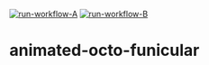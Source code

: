 [![run-workflow-A](https://github.com/JakeBGitHub/animated-octo-funicular/actions/workflows/workflow_scheduled.yml/badge.svg)](https://github.com/JakeBGitHub/animated-octo-funicular/actions/workflows/workflow_scheduled.yml)
[![run-workflow-B](https://github.com/JakeBGitHub/animated-octo-funicular/actions/workflows/workflow_manual.yml/badge.svg)](https://github.com/JakeBGitHub/animated-octo-funicular/actions/workflows/workflow_manual.yml)

# animated-octo-funicular
